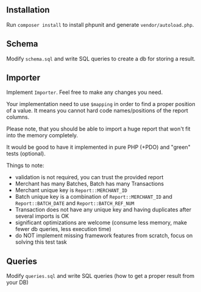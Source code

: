 ## Installation
Run `composer install` to install phpunit and generate `vendor/autoload.php`.

## Schema
Modify `schema.sql` and write SQL queries to create a db for storing a result.

## Importer
Implement `Importer`. Feel free to make any changes you need.

Your implementation need to use `$mapping` in order to find a proper position of a value.
It means you cannot hard code names/positions of the report columns.

Please note, that you should be able to import a huge report that won't fit into the memory completely.

It would be good to have it implemented in pure PHP (+PDO) and "green" tests (optional).

Things to note:
 - validation is not required, you can trust the provided report
 - Merchant has many Batches, Batch has many Transactions
 - Merchant unique key is `Report::MERCHANT_ID`
 - Batch unique key is a combination of `Report::MERCHANT_ID` and `Report::BATCH_DATE` and `Report::BATCH_REF_NUM`
 - Transaction does not have any unique key and having duplicates after several imports is OK
 - significant optimizations are welcome (consume less memory, make fewer db queries, less execution time)
 - do NOT implement missing framework features from scratch, focus on solving this test task
 
## Queries
Modify `queries.sql` and write SQL queries (how to get a proper result from your DB)
